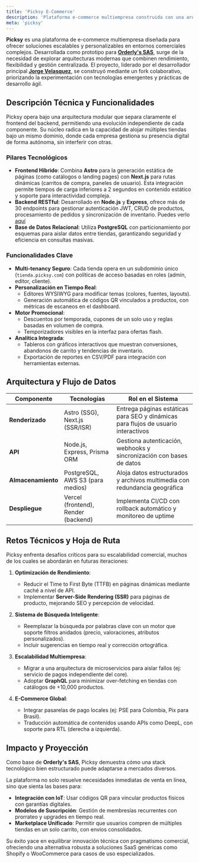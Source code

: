 ```yaml
---
title: 'Picksy E-Commerce'
description: 'Plataforma e-commerce multiempresa construida con una arquitectura modular que permite gestionar tiendas independientes. Integra sistema de personalización avanzada, análisis en tiempo real, y herramientas para optimización.'
meta: 'picksy'
---
```


**Picksy** es una plataforma de e-commerce multiempresa diseñada para ofrecer soluciones escalables y personalizables en entornos comerciales complejos. Desarrollada como prototipo para **[Orderly's SAS](/es/projects/landing-orderlys)**, surge de la necesidad de explorar arquitecturas modernas que combinen rendimiento, flexibilidad y gestión centralizada. El proyecto, liderado por el desarrollador principal **[Jorge Velasquez](https://github.com/jevg2003)**, se construyó mediante un fork colaborativo, priorizando la experimentación con tecnologías emergentes y prácticas de desarrollo ágil.

## Descripción Técnica y Funcionalidades

Picksy opera bajo una arquitectura modular que separa claramente el frontend del backend, permitiendo una evolución independiente de cada componente. Su núcleo radica en la capacidad de alojar múltiples tiendas bajo un mismo dominio, donde cada empresa gestiona su presencia digital de forma autónoma, sin interferir con otras.

### Pilares Tecnológicos

- **Frontend Híbrido**: Combina **Astro** para la generación estática de páginas (como catálogos o landing pages) con **Next.js** para rutas dinámicas (carritos de compra, paneles de usuario). Esta integración permite tiempos de carga inferiores a 2 segundos en contenido estático y soporte para interactividad compleja.
- **Backend RESTful**: Desarrollado en **Node.js** y **Express**, ofrece más de 30 endpoints para gestionar autenticación JWT, CRUD de productos, procesamiento de pedidos y sincronización de inventario. Puedes verlo [aquí](/es/projects/picksy-api/)
- **Base de Datos Relacional**: Utiliza **PostgreSQL** con particionamiento por esquemas para aislar datos entre tiendas, garantizando seguridad y eficiencia en consultas masivas.

### Funcionalidades Clave

- **Multi-tenancy Seguro**: Cada tienda opera en un subdominio único (`tienda.picksy.com`) con políticas de acceso basadas en roles (admin, editor, cliente).
- **Personalización en Tiempo Real**:
  - Editores WYSIWYG para modificar temas (colores, fuentes, layouts).
  - Generación automática de códigos QR vinculados a productos, con métricas de escaneos en el dashboard.
- **Motor Promocional**:
  - Descuentos por temporada, cupones de un solo uso y reglas basadas en volumen de compra.
  - Temporizadores visibles en la interfaz para ofertas flash.
- **Analítica Integrada**:
  - Tableros con gráficos interactivos que muestran conversiones, abandonos de carrito y tendencias de inventario.
  - Exportación de reportes en CSV/PDF para integración con herramientas externas.

## Arquitectura y Flujo de Datos

| Componente         | Tecnologías                         | Rol en el Sistema                                                                  |
| ------------------ | ----------------------------------- | ---------------------------------------------------------------------------------- |
| **Renderizado**    | Astro (SSG), Next.js (SSR/ISR)      | Entrega páginas estáticas para SEO y dinámicas para flujos de usuario interactivos |
| **API**            | Node.js, Express, Prisma ORM        | Gestiona autenticación, webhooks y sincronización con bases de datos               |
| **Almacenamiento** | PostgreSQL, AWS S3 (para medios)    | Aloja datos estructurados y archivos multimedia con redundancia geográfica         |
| **Despliegue**     | Vercel (frontend), Render (backend) | Implementa CI/CD con rollback automático y monitoreo de uptime                     |

## Retos Técnicos y Hoja de Ruta

Picksy enfrenta desafíos críticos para su escalabilidad comercial, muchos de los cuales se abordarán en futuras iteraciones:

1. **Optimización de Rendimiento**:

   - Reducir el Time to First Byte (TTFB) en páginas dinámicas mediante caché a nivel de API.
   - Implementar **Server-Side Rendering (SSR)** para páginas de producto, mejorando SEO y percepción de velocidad.

2. **Sistema de Búsqueda Inteligente**:

   - Reemplazar la búsqueda por palabras clave con un motor que soporte filtros anidados (precio, valoraciones, atributos personalizados).
   - Incluir sugerencias en tiempo real y corrección ortográfica.

3. **Escalabilidad Multiempresa**:

   - Migrar a una arquitectura de microservicios para aislar fallos (ej: servicio de pagos independiente del core).
   - Adoptar **GraphQL** para minimizar over-fetching en tiendas con catálogos de +10,000 productos.

4. **E-Commerce Global**:
   - Integrar pasarelas de pago locales (ej: PSE para Colombia, Pix para Brasil).
   - Traducción automática de contenidos usando APIs como DeepL, con soporte para RTL (derecha a izquierda).

## Impacto y Proyección

Como base de **Orderly's SAS**, Picksy demuestra cómo una stack tecnológico bien estructurado puede adaptarse a mercados diversos.

La plataforma no solo resuelve necesidades inmediatas de venta en línea, sino que sienta las bases para:

- **Integración con IoT**: Usar códigos QR para vincular productos físicos con garantías digitales.
- **Modelos de Suscripción**: Gestión de membresías recurrentes con prorrateo y upgrades en tiempo real.
- **Marketplace Unificado**: Permitir que usuarios compren de múltiples tiendas en un solo carrito, con envíos consolidados.

Su éxito yace en equilibrar innovación técnica con pragmatismo comercial, ofreciendo una alternativa robusta a soluciones SaaS genéricas como Shopify o WooCommerce para casos de uso especializados.
